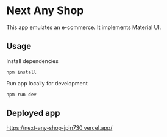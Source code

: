 # Next Any Shop

This app emulates an e-commerce. It implements Material UI.

## Usage

Install dependencies

```shell
npm install
```

Run app locally for development

```shell
npm run dev
```

## Deployed app

<https://next-any-shop-jpin730.vercel.app/>
